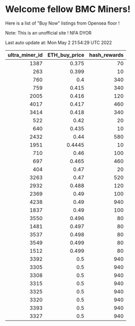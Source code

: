 # Welcome fellow BMC Miners!
Here is a list of "Buy Now" listings from Opensea floor !

Note: This is an unofficial site ! NFA DYOR


Last auto update at: Mon May  2 21:54:29 UTC 2022


|   ultra_miner_id |   ETH_buy_price |   hash_rewards |
|-----------------:|----------------:|---------------:|
|             1387 |          0.375  |             70 |
|              263 |          0.399  |             10 |
|              760 |          0.4    |            340 |
|              759 |          0.415  |            340 |
|             2005 |          0.416  |            120 |
|             4017 |          0.417  |            460 |
|             3414 |          0.418  |            340 |
|              522 |          0.42   |             20 |
|              640 |          0.435  |             10 |
|             2432 |          0.44   |            580 |
|             1951 |          0.4445 |             10 |
|              710 |          0.46   |            100 |
|              697 |          0.465  |            460 |
|              404 |          0.47   |             20 |
|             3263 |          0.47   |            520 |
|             2932 |          0.488  |            120 |
|             2369 |          0.49   |            100 |
|             4238 |          0.49   |            940 |
|             1837 |          0.49   |            100 |
|             3550 |          0.496  |             80 |
|             1481 |          0.497  |             80 |
|             3537 |          0.498  |             80 |
|             3549 |          0.499  |             80 |
|             1512 |          0.499  |             80 |
|             3392 |          0.5    |            940 |
|             3305 |          0.5    |            940 |
|             3308 |          0.5    |            940 |
|             3315 |          0.5    |            940 |
|             3325 |          0.5    |            940 |
|             3320 |          0.5    |            940 |
|             3393 |          0.5    |            940 |
|             3327 |          0.5    |            940 |
